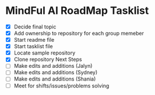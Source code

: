 # MindFul AI RoadMap Tasklist
- [X] Decide final topic
- [X] Add ownership to repository for each group memeber
- [X] Start readme file
- [X] Start tasklist file
- [X] Locate sample repository
- [X] Clone repository
Next Steps
- [ ] Make edits and additions (Jalyn)
- [ ] Make edits and additions (Sydney)
- [ ] Make edits and additions (Shania)
- [ ] Meet for shifts/issues/problems solving
